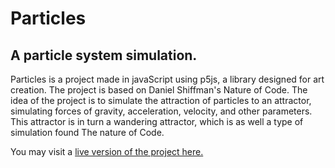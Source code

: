 # Particles
## A particle system simulation.

Particles is a project made in javaScript using p5js, a library designed for art creation. The project is based on Daniel Shiffman's Nature of Code. The idea of the project is to simulate the attraction of particles to an attractor, simulating forces of gravity, acceleration, velocity, and other parameters. This attractor is in turn a wandering attractor, which is as well a type of simulation found The nature of Code. 

You may visit a [live version of the project here.](http://irvingangulo.com/assets/particles-f/particles/)
